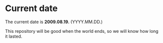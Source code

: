 # Current date

The current date is **2009.08.19.** (YYYY.MM.DD.)

This repository will be good when the world ends, so we will know how long it lasted.
